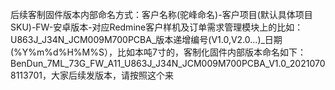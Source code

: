 后续客制固件版本内部命名方式：客户名称(驼峰命名)-客户项目(默认具体项目SKU)-FW-安卓版本-对应Redmine客户样机及订单需求管理模块上的比如：U863J_J34N_JCM009M700PCBA_版本递增编号(V1.0,V2.0...)_日期(%Y%m%d%H%M%S），比如本吨7寸的，客制化固件内部版本命名如下：BenDun_7ML_73G_FW_A11_U863J_J34N_JCM009M700PCBA_V1.0_20210708113701，大家后续发版本，请按照这个来

